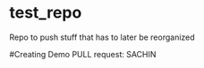 # test_repo


Repo to push stuff that has to later be reorganized

#Creating Demo PULL request: SACHIN
